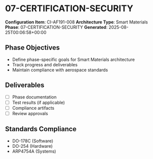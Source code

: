 # 07-CERTIFICATION-SECURITY

**Configuration Item**: CI-AF191-008
**Architecture Type**: Smart Materials
**Phase**: 07-CERTIFICATION-SECURITY
**Generated**: 2025-08-25T00:06:58+00:00

## Phase Objectives
- Define phase-specific goals for Smart Materials architecture
- Track progress and deliverables
- Maintain compliance with aerospace standards

## Deliverables
- [ ] Phase documentation
- [ ] Test results (if applicable)
- [ ] Compliance artifacts
- [ ] Review approvals

## Standards Compliance
- DO-178C (Software)
- DO-254 (Hardware)
- ARP4754A (Systems)
